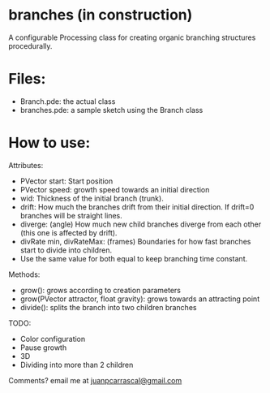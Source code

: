 # branches (in construction)
A configurable Processing class for creating organic branching structures procedurally.

# Files:
- Branch.pde: the actual class
- branches.pde: a sample sketch using the Branch class

# How to use:

   Attributes:
   
   - PVector start: Start position
   - PVector speed: growth speed towards an initial direction
   - wid: Thickness of the initial branch (trunk).
   - drift: How much the branches drift from their initial direction. If drift=0 branches will be straight lines.
   - diverge: (angle) How much new child branches diverge from each other (this one is affected by drift).
   - divRate min, divRateMax: (frames) Boundaries for how fast branches start to divide into children.
   - Use the same value for both equal to keep branching time constant.
   
   Methods:
   
   - grow(): grows according to creation parameters
   - grow(PVector attractor, float gravity): grows towards an attracting point
   - divide(): splits the branch into two children branches
   
   TODO:
   - Color configuration
   - Pause growth
   - 3D
   - Dividing into more than 2 children


Comments? email me at juanpcarrascal@gmail.com
